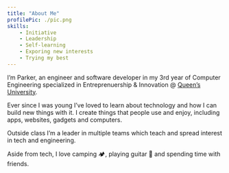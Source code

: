 ```yaml
---
title: "About Me"
profilePic: ./pic.png
skills:
    - Initiative
    - Leadership
    - Self-learning
    - Exporing new interests
    - Trying my best
---
```


I’m Parker, an engineer and software developer in my 3rd year of Computer Engineering specialized in Entreprenuership & Innovation @ [Queen’s University](https://www.ece.queensu.ca/undergraduate/ECEi.html).

Ever since I was young I’ve loved to learn about technology and how I can build new things with it. I create things that people use and enjoy, including apps, websites, gadgets and computers.

Outside class I’m a leader in multiple teams which teach and spread interest in tech and engineering.

Aside from tech, I love camping 🏕, playing guitar 🎸 and spending time with friends.
